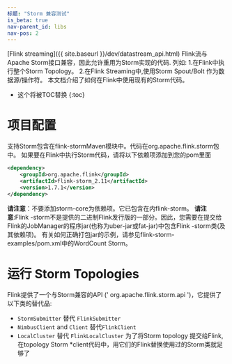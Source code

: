 ```yaml
---
标题: "Storm 兼容测试"
is_beta: true
nav-parent_id: libs
nav-pos: 2
---
```

<!--
授权给Apache软件基金会(ASF)
或者更多的贡献者许可协议。参见通知文件
随本著作一起分发以获取更多信息
关于版权的所有权。ASF许可这个文件
根据Apache许可证，2.0版
“许可”);除非符合规定，否则不得使用此文件
的许可证。详情可见
http://www.apache.org/licenses/LICENSE-2.0

除非适用法律要求或经书面同意，根据许可协议发布的软件在
“按现状”的基础，没有任何保证或可能条件，无论是明示的还是暗示的。的许可证
控制权限和限制的特定语言根据许可证。
-->
[Flink streaming]({{ site.baseurl }}/dev/datastream_api.html) 
Flink流与Apache Storm接口兼容，因此允许重用为Storm实现的代码.
列如:
 1.在Flink中执行整个Storm Topology。
 2.在Flink Streaming中,使用Storm Spout/Bolt 作为数据源/操作符。
本文档介绍了如何在Flink中使用现有的Storm代码。
* 这个将被TOC替换
{:toc}

# 项目配置
支持Storm包含在flink-stormMaven模块中。代码在org.apache.flink.storm包中。
如果要在Flink中执行Storm代码，请将以下依赖项添加到您的pom里面
~~~xml
<dependency>
	<groupId>org.apache.flink</groupId>
	<artifactId>flink-storm_2.11</artifactId>
	<version>1.7.1</version>
</dependency>
~~~

**请注意**：不要添加storm-core为依赖项。它已包含在内flink-storm。
**请注意**:Flink -storm不是提供的二进制Flink发行版的一部分。因此，您需要在提交给Flink的JobManager的程序jar(也称为uber-jar或fat-jar)中包含Flink -storm类(及其依赖项)。
有关如何正确打包jar的示例，请参见flink-storm-examples/pom.xml中的WordCount Storm。

# 运行 Storm Topologies
Flink提供了一个与Storm兼容的API (' org.apache.flink.storm.api ')，它提供了以下类的替代品:
- `StormSubmitter` 替代 `FlinkSubmitter`
- `NimbusClient` and `Client` 替代`FlinkClient`
- `LocalCluster` 替代 `FlinkLocalCluster`
为了将Storm topology 提交给Flink,在topology Storm *client代码中，用它们的Flink替换使用过的Storm类就足够了




